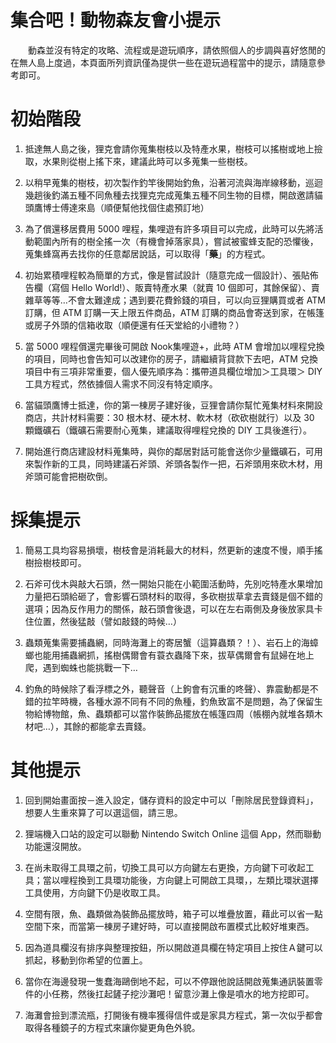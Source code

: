 # 集合吧！動物森友會小提示

　　動森並沒有特定的攻略、流程或是遊玩順序，請依照個人的步調與喜好悠閒的在無人島上度過，本頁面所列資訊僅為提供一些在遊玩過程當中的提示，請隨意參考即可。

# 初始階段

1. 抵達無人島之後，狸克會請你蒐集樹枝以及特產水果，樹枝可以搖樹或地上撿取，水果則從樹上搖下來，建議此時可以多蒐集一些樹枝。

2. 以稍早蒐集的樹枝，初次製作釣竿後開始釣魚，沿著河流與海岸線移動，巡迴幾趟後釣滿五種不同魚種去找狸克完成蒐集五種不同生物的目標，開啟邀請貓頭鷹博士傅達來島（順便幫他找個住處預訂地）

3. 為了償還移居費用 5000 哩程，集哩遊有許多項目可以完成，此時可以先將活動範圍內所有的樹全搖一次（有機會掉落家具），嘗試被蜜蜂支配的恐懼後，蒐集蜂窩再去找你的任意鄰居說話，可以取得「**藥**」的方程式。

4. 初始累積哩程較為簡單的方式，像是嘗試設計（隨意完成一個設計）、張貼佈告欄（寫個 Hello World!）、販賣特產水果（就賣 10 個即可，其餘保留）、賣雜草等等…不會太難達成；遇到要花費鈴錢的項目，可以向豆狸購買或者 ATM 訂購，但 ATM 訂購一天上限五件商品，ATM 訂購的商品會寄送到家，在帳篷或房子外頭的信箱收取（順便還有任天堂給的小禮物？）

5. 當 5000 哩程償還完畢後可開啟 Nook集哩遊+，此時 ATM 會增加以哩程兌換的項目，同時也會告知可以改建你的房子，請繼續背貸款下去吧，ATM 兌換項目中有三項非常重要，個人優先順序為：攜帶道具欄位增加＞工具環＞ DIY 工具方程式，然依據個人需求不同沒有特定順序。

6. 當貓頭鷹博士抵達，你的第一棟房子建好後，豆狸會請你幫忙蒐集材料來開設商店，共計材料需要：30 根木材、硬木材、軟木材（砍砍樹就行）以及 30 顆鐵礦石（鐵礦石需要耐心蒐集，建議取得哩程兌換的 DIY 工具後進行）。

7. 開始進行商店建設材料蒐集時，與你的鄰居對話可能會送你少量鐵礦石，可用來製作新的工具，同時建議石斧頭、斧頭各製作一把，石斧頭用來砍木材，用斧頭可能會把樹砍倒。

# 採集提示

1. 簡易工具均容易損壞，樹枝會是消耗最大的材料，然更新的速度不慢，順手搖樹撿樹枝即可。

2. 石斧可伐木與敲大石頭，然一開始只能在小範圍活動時，先別吃特產水果增加力量把石頭給砸了，會影響石頭材料的取得，多砍樹拔草拿去賣錢是個不錯的選項；因為反作用力的關係，敲石頭會後退，可以在左右兩側及身後放家具卡住位置，然後猛敲（譬如敲錢的時候…）

3. 蟲類蒐集需要捕蟲網，同時海灘上的寄居蟹（這算蟲類？！）、岩石上的海蟑螂也能用捕蟲網抓，搖樹偶爾會有蓑衣蟲降下來，拔草偶爾會有鼠婦在地上爬，遇到蜘蛛也能挑戰一下…

4. 釣魚的時候除了看浮標之外，聽聲音（上鉤會有沉重的咚聲）、靠震動都是不錯的拉竿時機，各種水源不同有不同的魚種，釣魚致富不是問題，為了保留生物給博物館，魚、蟲類都可以當作裝飾品擺放在帳篷四周（帳棚內就堆各類木材吧…），其餘的都能拿去賣錢。

# 其他提示

1. 回到開始畫面按－進入設定，儲存資料的設定中可以「刪除居民登錄資料」，想要人生重來算了可以選這個，請三思。

2. 狸端機入口站的設定可以聯動 Nintendo Switch Online 這個 App，然而聯動功能還沒開放。

3. 在尚未取得工具環之前，切換工具可以方向鍵左右更換，方向鍵下可收起工具；當以哩程換到工具環功能後，方向鍵上可開啟工具環，，左類比環狀選擇工具使用，方向鍵下仍是收取工具。

4. 空間有限，魚、蟲類做為裝飾品擺放時，箱子可以堆疊放置，藉此可以省一點空間下來，而當第一棟房子建好時，可以直接開啟布置模式比較好堆東西。

5. 因為道具欄沒有排序與整理按鈕，所以開啟道具欄在特定項目上按住Ａ鍵可以抓起，移動到你希望的位置上。

6. 當你在海邊發現一隻蠢海鷗倒地不起，可以不停跟他說話開啟蒐集通訊裝置零件的小任務，然後扛起鏟子挖沙灘吧！留意沙灘上像是噴水的地方挖即可。

7. 海灘會撿到漂流瓶，打開後有機率獲得信件或是家具方程式，第一次似乎都會取得各種鏡子的方程式來讓你變更角色外貌。
